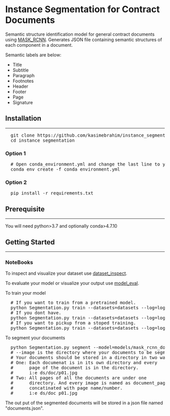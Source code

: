 # Instance Segmentation for Contract Documents

Semantic structure identification model for general contract documents using [MASK_RCNN](https://arxiv.org/abs/1703.06870). Generates JSON file containing semantic structures of each component in a document.

Semantic labels are below:
* Title
* Subtitle
* Paragraph
* Footnotes
* Header
* Footer
* Page
* Signature

## Installation
---------------
<pre>
  git clone https://github.com/kasimebrahim/instance_segmentation
  cd instance_segmentation
</pre>

### Option 1
<pre>
  # Open conda_environment.yml and change the last line to your own conda environment path.
  conda env create -f conda_environment.yml
</pre>

### Option 2
<pre>
  pip install -r requirements.txt
</pre>

## Prerequisite 
---------------
You will need python>3.7 and optionally conda>4.7.10

## Getting Started
------------------
### NoteBooks
To inspect and visualize your dataset use [dataset_inspect](https://github.com/kasimebrahim/instance_segmentation/blob/master/dataset_inspect.ipynb).

To evaluate your model or visualize your output use [model_eval](https://github.com/kasimebrahim/instance_segmentation/blob/master/model_eval.ipynb).

To train your model
<pre>
  # If you want to train from a pretrained model.
  python Segmentation.py train --datasets=datasets --log=log --model=models/mask_rcnn_pub_lay_seg_0100.h5
  # If you dont have.
  python Segmentation.py train --datasets=datasets --log=log
  # If you want to pickup from a stoped training.
  python Segmentation.py train --datasets=datasets --log=log --pickup=true
</pre>


To segment your documents
<pre>
  python Segmentation.py segment --model=models/mask_rcnn_doc_seg_0100.h5 --image=infer
  # --image is the directory where your documents to be segmented are stored.
  # Your documents should be stored in a directory in two ways.
  # One: Each documenat is in its own directory and every
  #      page of the document is in the directory.
  #      i:e ds/doc/p01.jpg
  # Two: All pages of all the documents are under one
  #      directory. And every image is named as document_page
  #      concatinated with page name/number.
  #      i:e ds/doc_p01.jpg
</pre>
The out put of the segmented documents will be stored in a json file named "documents.json".

